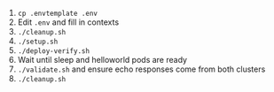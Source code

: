 1. `cp .envtemplate .env`
2. Edit `.env` and fill in contexts
3. `./cleanup.sh` 
4. `./setup.sh`
5. `./deploy-verify.sh`
6. Wait until sleep and helloworld pods are ready
7. `./validate.sh` and ensure echo responses come from both clusters
8. `./cleanup.sh`

